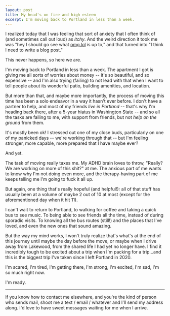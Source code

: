 ```yaml
---
layout: post
title: My head's on fire and high esteem
excerpt: I'm moving back to Portland in less than a week.
---
```


I realized today that I was feeling that sort of anxiety that I often think of (and sometimes call out loud) as _itchy_. And the weird direction it took me was "hey I should go see what [omg.lol](https://omg.lol/) is up to," and that turned into "I think I need to write a blog post."

This never happens, so here we are.

I'm moving back to Portland in less than a week. The apartment I got is giving me all sorts of worries about money -- it's so beautiful, and so expensive -- and I'm also trying (failing) to not lead with that when I want to tell people about its wonderful patio, building amenities, and location.

But more than that, and maybe more importantly, the process of moving this time has been a solo endeavor in a way it hasn't ever before. I don't have a partner to help, and most of my friends _live in Portland_ -- that's why I'm heading back there, after a 5-year hiatus in Washington State -- and so all the tasks are falling to me, with support from friends, but not _help on the ground_ from them.

It's mostly been ok! I stressed out one of my close buds, particularly on one of my panicked days -- we're working through that -- but I'm feeling stronger, more capable, more prepared that I have maybe ever?

And yet.

The task of moving really taxes me. My ADHD brain loves to throw, "Really? We are working on more of this shit?" at me. The anxious part of me wants to know why I'm not doing even more, and the therapy-having part of me keeps telling me I'm going to fuck it all up.

But again, one thing that's really hopeful (and helpful!): all of that stuff has usually been at a volume of maybe 2 out of 10 at most (except for the aforementioned day when it hit 11).

I can't wait to return to Portland, to walking for coffee and taking a quick bus to see music. To being able to see friends all the time, instead of during sporadic visits. To knowing all the bus routes (still!) and the places that I've loved, and even the new ones that sound amazing.

But the way my mind works, I won't truly realize that's what's at the end of this journey until maybe the day before the move, or maybe when I drive away from Lakewood, from the shared life I had yet no longer have. I find it incredibly tough to be excited about a trip when I'm packing for a trip...and this is the biggest trip I've taken since I left Portland in 2020.

I'm scared, I'm tired, I'm getting there, I'm strong, I'm excited, I'm sad, I'm so much right now.

I'm ready.

---

If you know how to contact me elsewhere, and you're the kind of person who sends mail, shoot me a text / email / whatever and I'll send my address along. I'd love to have sweet messages waiting for me when I arrive.
